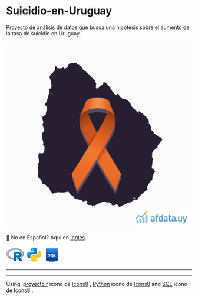 # Suicidio-en-Uruguay

Proyecto de análisis de datos que busca una hipótesis sobre el aumento de la tasa de suicidio en Uruguay.

![](/images/uruguay-suicidio-afdatauy.png "Epidemia de suicidio en Uruguay")

📢 No en Español? Aquí en [Inglés](../README.md "Translated version of this document, called Readme.md. The 'original' readme file.").

![](/images/icons8-proyecto-r-48.png "Lenguaje R")   ![](/images/icons8-python-48.png "Lenguaje Python")![](/images/icons8-sql-48.png "Lenguaje SQL")

---
---

<p style="color:black;">
Using: 
<a style="color:black;" target="_blank" href="https://icons8.com/icon/CLvQeiwFpit4/r-project">proyecto r</a> icono de <a target="_blank" href="https://icons8.com">Icons8</a>
, 
<a style="color:black;" target="_blank" href="https://icons8.com/icon/l75OEUJkPAk4/python">Python</a> icono de <a target="_blank" href="https://icons8.com">Icons8</a>
and 
<a style="color:black;" target="_blank" href="https://icons8.com/icon/J6KcaRLsTgpZ/sql">SQL</a> icono de <a target="_blank" href="https://icons8.com">Icons8</a>
.
</p>
